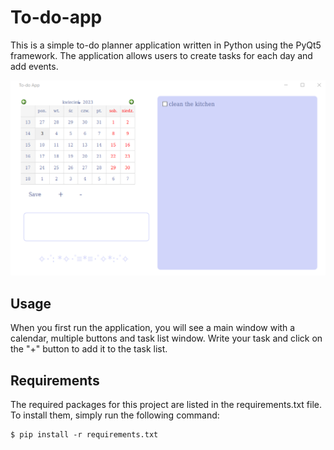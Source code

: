 # To-do-app
This is a simple to-do planner application written in Python using the PyQt5 framework. The application allows users to create tasks for each day and add events.

![img](https://github.com/agkittens/to-do-app/blob/main/assets/example.PNG?raw=true)

## Usage
When you first run the application, you will see a main window with a calendar, multiple buttons and task list window. Write your task and click on the "+" button to add it to the task list. 

## Requirements
The required packages for this project are listed in the requirements.txt file. To install them, simply run the following command:
```
$ pip install -r requirements.txt
```
